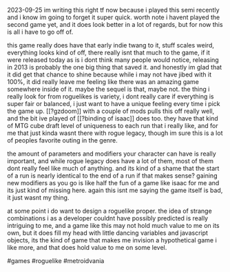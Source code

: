 2023-09-25
im writing this right tf now because i played this semi recently and i know im going to forget it super quick. worth note i havent played the second game yet, and it does look better in a lot of regards, but for now this is all i have to go off of.

this game really does have that early indie twang to it, stuff scales weird, everything looks kind of off, there really isnt that much to the game, if it were released today as is i dont think many people would notice, releasing in 2013 is probably the one big thing that saved it. and honestly im glad that it did get that chance to shine because while i may not have jibed with it 100%, it did really leave me feeling like there was an amazing game somewhere inside of it. maybe the sequel is that, maybe not. the thing i really look for from roguelikes is variety, i dont really care if everything is super fair or balanced, i just want to have a unique feeling every time i pick the game up. [[?gzdoom]] with a couple of mods pulls this off really well, and the bit ive played of [[?binding of isaac]] does too. they have that kind of MTG cube draft level of uniqueness to each run that i really like, and for me that just kinda wasnt there with rogue legacy, though im sure this is a lot of peoples favorite outing in the genre.

the amount of parameters and modifiers your character can have is really important, and while rogue legacy does have a lot of them, most of them dont really feel like much of anything. and its kind of a shame that the start of a run is nearly identical to the end of a run if that makes sense? gaining new modifiers as you go is like half the fun of a game like isaac for me and its just kind of missing here. again this isnt me saying the game itself is bad, it just wasnt my thing.

at some point i do want to design a roguelike proper. the idea of strange combinations i as a developer couldnt have possibly predicted is really intriguing to me, and a game like this may not hold much value to me on its own, but it does fill my head with little dancing variables and javascript objects, its the kind of game that makes me invision a hypothetical game i like more, and that does hold value to me on some level.

#games #roguelike #metroidvania 
